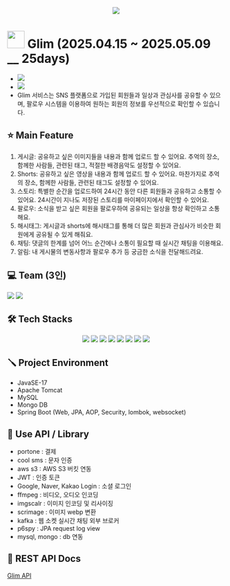 <div align= "center">
    <img src="https://capsule-render.vercel.app/api?type=waving&color=gradient&height=180&text=Glim&animation=&fontColor=ffffff&fontSize=40" />
</div>

#  <img style="width:40px;" src="https://github.com/user-attachments/assets/3b8eaa31-214a-4608-bdbf-a3c6ef35ebe1"/>  Glim (2025.04.15 ~ 2025.05.09 __ 25days)
- <img src="https://github.com/user-attachments/assets/2bbdb696-d14f-4de7-87db-eadf1ca06ca8" />
- <img src="https://github.com/user-attachments/assets/c5b6213c-7d1d-40de-b9ee-cf20b774b429" />
-  Glim 서비스는 SNS 플랫폼으로 가입된 회원들과 일상과 관심사를 공유할 수 있으며, 팔로우 시스템을 이용하여 원하는 회원의 정보를 우선적으로 확인할 수 있습니다.

## ⭐ Main Feature
1. 게시글: 공유하고 싶은 이미지들을 내용과 함께 업로드 할 수 있어요. 추억의 장소, 함께한 사람들, 관련된 태그, 적절한 배경음악도 설정할 수 있어요.
2. Shorts: 공유하고 싶은 영상을 내용과 함께 업로드 할 수 있어요. 마찬가지로 추억의 장소, 함께한 사람들, 관련된 태그도 설정할 수 있어요.
3. 스토리: 특별한 순간을 업로드하여 24시간 동안 다른 회원들과 공유하고 소통할 수 있어요. 24시간이 지나도 저장된 스토리를 마이페이지에서 확인할 수 있어요.
4. 팔로우: 소식을 받고 싶은 회원을 팔로우하여 공유되는 일상을 항상 확인하고 소통해요.
5. 해시태그: 게시글과 shorts에 해시태그를 통해 더 많은 회원과 관심사가 비슷한 회원에게 공유될 수 있게 해줘요.
6. 채팅: 댓글의 한계를 넘어 어느 순간에나 소통이 필요할 때 실시간 채팅을 이용해요.
7. 알림: 내 게시물의 변동사항과 팔로우 추가 등 궁금한 소식을 전달해드려요.
   

## 💻 Team (3인)
<a href="https://github.com/WOWOW0wOw"><img src="https://img.shields.io/badge/WOWOW0wOw-181717?style=for-the-badge&logo=github&logoColor=white"></a>
<a href="https://github.com/skrudKim"><img src="https://img.shields.io/badge/skrudKim-181717?style=for-the-badge&logo=github&logoColor=white"></a>


## 🛠️ Tech Stacks
<div align=center> 
  <img src="https://img.shields.io/badge/java-007396?style=for-the-badge&logo=java&logoColor=white"> 
  <img src="https://img.shields.io/badge/mysql-4479A1?style=for-the-badge&logo=mysql&logoColor=white"> 
  <img src="https://img.shields.io/badge/mongodb-4479A1?style=for-the-badge&logo=mongodb&logoColor=white"> 
  <img src="https://img.shields.io/badge/apache tomcat-F8DC75?style=for-the-badge&logo=apachetomcat&logoColor=white">
  <img src="https://img.shields.io/badge/github-181717?style=for-the-badge&logo=github&logoColor=white">
  <img src="https://img.shields.io/badge/git-F05032?style=for-the-badge&logo=git&logoColor=white">
  <img src="https://img.shields.io/badge/spring-4F2D1A?style=for-the-badge&logo=spring&logoColor=white">
  <img src="https://img.shields.io/badge/springboot-4F2D1A?style=for-the-badge&logo=springboot&logoColor=white">
  <br>
</div>

## 🪛 Project Environment
- JavaSE-17
- Apache Tomcat
- MySQL
- Mongo DB
- Spring Boot (Web, JPA, AOP, Security, lombok, websocket)
    
## 🔧 Use API / Library
- portone : 결제
- cool sms : 문자 인증
- aws s3 : AWS S3 버킷 연동
- JWT : 인증 토큰
- Google, Naver, Kakao Login : 소셜 로그인
- ffmpeg : 비디오, 오디오 인코딩
- imgscalr : 이미지 인코딩 및 리사이징
- scrimage : 이미지 webp 변환
- kafka : 웹 소켓 실시간 채팅 외부 브로커
- p6spy : JPA request log view
- mysql, mongo : db 연동

## 🔗 REST API Docs
[Glim API](https://greenyeonmi.notion.site/Glim-API-1e0e74df681080ce8c96c67df0d17b80?pvs=4)
